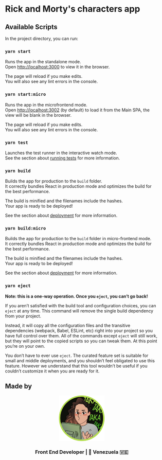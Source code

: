 # Rick and Morty's characters app

## Available Scripts

In the project directory, you can run:

### `yarn start`

Runs the app in the standalone mode.\
Open [http://localhost:3000](http://localhost:3000) to view it in the browser.

The page will reload if you make edits.\
You will also see any lint errors in the console.

### `yarn start:micro`

Runs the app in the microfrontend mode.\
Open [http://localhost:3002](http://localhost:3002) (by default) to load it from the Main SPA, the view will be blank in the browser.

The page will reload if you make edits.\
You will also see any lint errors in the console.

### `yarn test`

Launches the test runner in the interactive watch mode.\
See the section about [running tests](https://facebook.github.io/create-react-app/docs/running-tests) for more information.

### `yarn build`

Builds the app for production to the `build` folder.\
It correctly bundles React in production mode and optimizes the build for the best performance.

The build is minified and the filenames include the hashes.\
Your app is ready to be deployed!

See the section about [deployment](https://facebook.github.io/create-react-app/docs/deployment) for more information.

### `yarn build:micro`

Builds the app for production to the `build` folder in micro-frontend mode.\
It correctly bundles React in production mode and optimizes the build for the best performance.

The build is minified and the filenames include the hashes.\
Your app is ready to be deployed!

See the section about [deployment](https://facebook.github.io/create-react-app/docs/deployment) for more information.

### `yarn eject`

**Note: this is a one-way operation. Once you `eject`, you can’t go back!**

If you aren’t satisfied with the build tool and configuration choices, you can `eject` at any time. This command will remove the single build dependency from your project.

Instead, it will copy all the configuration files and the transitive dependencies (webpack, Babel, ESLint, etc) right into your project so you have full control over them. All of the commands except `eject` will still work, but they will point to the copied scripts so you can tweak them. At this point you’re on your own.

You don’t have to ever use `eject`. The curated feature set is suitable for small and middle deployments, and you shouldn’t feel obligated to use this feature. However we understand that this tool wouldn’t be useful if you couldn’t customize it when you are ready for it.

## Made by
<div align="center">
  <img height="150" src="https://github.com/Judejvlr/Judejvlr/blob/e9bd7a9a7650f19d71658d2ce4085a49dbf24db3/JudejvlrTyping.png">
  <div>
    <h3> Front End Developer | 📍 Venezuela 🇻🇪 </h3>
  </div>
</div>